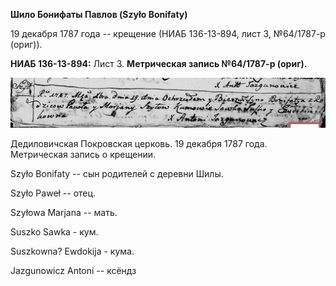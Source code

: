 **Шило Бонифаты Павлов (Szyło Bonifaty)**

19 декабря 1787 года -- крещение (НИАБ 136-13-894, лист 3, №64/1787-р
(ориг)).

**НИАБ 136-13-894:** Лист 3. **Метрическая запись №64/1787-р (ориг).**

![](./media/49fc73e8e8462dc2573f39b22777b3ec7f3044ea.png)

Дедиловичская Покровская церковь. 19 декабря 1787 года. Метрическая
запись о крещении.

Szyło Bonifaty -- сын родителей с деревни Шилы.

Szyło Paweł -- отец.

Szyłowa Marjana -- мать.

Suszko Sawka - кум.

Suszkowna? Ewdokija - кума.

Jazgunowicz Antoni -- ксёндз
